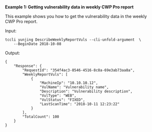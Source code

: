 **Example 1: Getting vulnerability data in weekly CWP Pro report**

This example shows you how to get the vulnerability data in the weekly CWP Pro report.

Input: 

```
tccli yunjing DescribeWeeklyReportVuls --cli-unfold-argument  \
    --BeginDate 2018-10-08
```

Output: 
```
{
    "Response": {
        "RequestId": "354f4ac3-8546-4516-8c8a-69e3ab73aa8a",
        "WeeklyReportVuls": [
            {
                "MachineIp": "10.10.10.12",
                "VulName": "Vulnerability name",
                "Description": "Vulnerability description",
                "VulType": "WEB",
                "VulStatus": "FIXED",
                "LastScanTime": "2018-10-11 12:23:22"
            }
        ],
        "TotalCount": 100
    }
}
```

